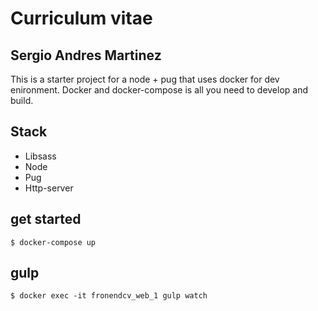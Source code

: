# Curriculum vitae
## Sergio Andres Martinez

This is a starter project for a node + pug that uses docker for dev enironment.
Docker and docker-compose is all you need to develop and build.

## Stack
* Libsass
* Node
* Pug
* Http-server

## get started
```
$ docker-compose up
```

## gulp
```
$ docker exec -it fronendcv_web_1 gulp watch
```
